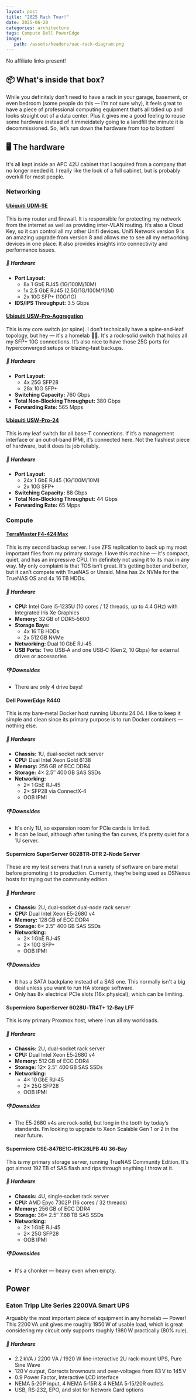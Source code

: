 ```yaml
---
layout: post
title: "2025 Rack Tour!"
date: 2025-06-20
categories: architecture 
tags: Compute Dell PowerEdge
image:
   path: /assets/headers/uac-rack-diagram.png
---
```


No affiliate links present!

## 📦 What's inside that box?

While you definitely don't need to have a rack in your garage, basement, or even bedroom (some people do this — I’m not sure why), it feels great to have a piece of professional computing equipment that’s all tidied up and looks straight out of a data center. Plus it gives me a good feeling to reuse some hardware instead of it immeidately going to a landfill the minute it is decommissioned. So, let’s run down the hardware from top to bottom!

## 🖥️ The hardware

It's all kept inside an APC 42U cabinet that I acquired from a company that no longer needed it. I really like the look of a full cabinet, but is probably overkill for most people. 

### Networking 

#### [Ubiquiti UDM‑SE](https://store.ui.com/us/en/category/all-cloud-gateways/products/udm-se)

This is my router and firewall. It is responsible for protecting my network from the internet as well as providing inter‑VLAN routing. It’s also a Cloud Key, so it can control all my other Unifi devices. Unifi Network version 9 is an amazing upgrade from version 8 and allows me to see all my networking devices in one place. It also provides insights into connectivity and performance issues. 

##### 🔧 Hardware
- **Port Layout:**
    * 8x 1 GbE RJ45 (1G/100M/10M)
    * 1x 2.5 GbE RJ45 (2.5G/1G/100M/10M)
    * 2x 10G SFP+ (10G/1G)
- **IDS/IPS Throughput:** 3.5 Gbps

#### [Ubiquiti USW‑Pro‑Aggregation](https://store.ui.com/us/en/category/all-switching/products/usw-pro-aggregation)

This is my core switch (or spine). I don’t technically have a spine‑and‑leaf topology, but hey — it's a homelab 🤷‍♂️. It's a rock‑solid switch that holds all my SFP+ 10G connections. It’s also nice to have those 25G ports for hyperconverged setups or blazing‑fast backups.

##### 🔧 Hardware
- **Port Layout:**
    * 4x 25G SFP28
    * 28x 10G SFP+
- **Switching Capacity:** 760 Gbps
- **Total Non‑Blocking Throughput:** 380 Gbps
- **Forwarding Rate:** 565 Mpps

#### [Ubiquiti USW‑Pro‑24](https://store.ui.com/us/en/category/all-switching/products/usw-pro-24)

This is my leaf switch for all base‑T connections. If it’s a management interface or an out‑of‑band IPMI, it’s connected here. Not the flashiest piece of hardware, but it does its job reliably.

##### 🔧 Hardware
- **Port Layout:**
    * 24x 1 GbE RJ45 (1G/100M/10M)
    * 2x 10G SFP+
- **Switching Capacity:** 88 Gbps
- **Total Non‑Blocking Throughput:** 44 Gbps
- **Forwarding Rate:** 65 Mpps

### Compute

#### [TerraMaster F4‑424 Max](https://www.terra-master.com/us/f4-424-max.html)

This is my second backup server. I use ZFS replication to back up my most important files from my primary storage. I love this machine — it's compact, quiet, and has an impressive CPU. I’m definitely not using it to its max in any way. My only complaint is that TOS isn’t great. It's getting better and better, but it can’t compete with TrueNAS or Unraid. Mine has 2x NVMe for the TrueNAS OS and 4x 16 TB HDDs.

##### 🔧 Hardware
- **CPU:** Intel Core i5‑1235U (10 cores / 12 threads, up to 4.4 GHz) with Integrated Iris Xe Graphics
- **Memory:** 32 GB of DDR5‑5600
- **Storage Bays:**
    * 4x 16 TB HDDs
    * 2x 512 GB NVMe
- **Networking:** Dual 10 GbE RJ‑45
- **USB Ports:** Two USB‑A and one USB‑C (Gen 2, 10 Gbps) for external drives or accessories 

##### 👎 Downsides
- There are only 4 drive bays!

#### Dell PowerEdge R440

This is my bare‑metal Docker host running Ubuntu 24.04. I like to keep it simple and clean since its primary purpose is to run Docker containers — nothing else.

##### 🔧 Hardware
- **Chassis:** 1U, dual‑socket rack server
- **CPU:** Dual Intel Xeon Gold 6138
- **Memory:** 256 GB of ECC DDR4
- **Storage:** 4× 2.5″ 400 GB SAS SSDs
- **Networking:**
    - 2× 1 GbE RJ‑45
    - 2× SFP28 via ConnectX‑4
    - OOB IPMI

##### 👎 Downsides
- It's only 1U, so expansion room for PCIe cards is limited.  
- It can be loud, although after tuning the fan curves, it's pretty quiet for a 1U server.

#### Supermicro SuperServer 6028TR‑DTR 2‑Node Server

These are my test servers that I run a variety of software on bare metal before promoting it to production. Currently, they're being used as OSNexus hosts for trying out the community edition.

##### 🔧 Hardware
- **Chassis:** 2U, dual‑socket dual‑node rack server
- **CPU:** Dual Intel Xeon E5‑2680 v4
- **Memory:** 128 GB of ECC DDR4
- **Storage:** 6× 2.5″ 400 GB SAS SSDs
- **Networking:**
    - 2× 1 GbE RJ‑45
    - 2× 10G SFP+
    - OOB IPMI

##### 👎 Downsides
- It has a SATA backplane instead of a SAS one. This normally isn't a big deal unless you want to run HA storage software.  
- Only has 8× electrical PCIe slots (16× physical), which can be limiting.

#### Supermicro SuperServer 6028U‑TR4T+ 12‑Bay LFF

This is my primary Proxmox host, where I run all my workloads.

##### 🔧 Hardware
- **Chassis:** 2U, dual‑socket rack server
- **CPU:** Dual Intel Xeon E5‑2680 v4
- **Memory:** 512 GB of ECC DDR4
- **Storage:** 12× 2.5″ 400 GB SAS SSDs
- **Networking:**
    - 4× 10 GbE RJ‑45
    - 2× 25G SFP28 
    - OOB IPMI

##### 👎 Downsides
- The E5‑2680 v4s are rock‑solid, but long in the tooth by today’s standards. I’m looking to upgrade to Xeon Scalable Gen 1 or 2 in the near future.

#### Supermicro CSE‑847BE1C‑R1K28LPB 4U 36‑Bay

This is my primary storage server, running TrueNAS Community Edition. It's got almost 192 TB of SAS flash and rips through anything I throw at it.

##### 🔧 Hardware
- **Chassis:** 4U, single‑socket rack server
- **CPU:** AMD Epyc 7302P (16 cores / 32 threads)
- **Memory:** 256 GB of ECC DDR4
- **Storage:** 36× 2.5″ 7.68 TB SAS SSDs
- **Networking:**
    - 2× 1 GbE RJ‑45
    - 2× 25G SFP28
    - OOB IPMI

##### 👎 Downsides
- It's a chonker — heavy even when empty.

## Power

### Eaton Tripp Lite Series 2200VA Smart UPS

Arguably the most important piece of equipment in any homelab — Power! This 2200 VA unit gives me roughly 1950 W of usable load, which is great considering my circuit only supports roughly 1980 W practically (80% rule).

##### 🔧 Hardware
- 2.2 kVA / 2200 VA / 1920 W line‑interactive 2U rack‑mount UPS, Pure Sine Wave
- 120 V output, Corrects brownouts and over‑voltages from 83 V to 145 V
- 0.9 Power Factor, Interactive LCD interface
- NEMA 5‑20P input, 4 NEMA 5‑15R & 4 NEMA 5‑15/20R outlets
- USB, RS‑232, EPO, and slot for Network Card options
